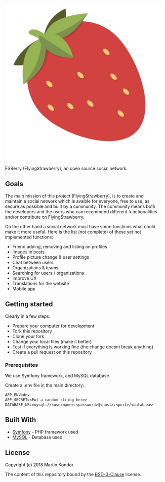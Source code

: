 ![Logo](https://github.com/MartinKondor/fsberry/blob/master/public/images/strawberry-logo.png)

FSBerry (FlyingStrawberry), an open source social network.

## Goals

The main mission of this project (FlyingStrawberry), is to create and maintain a social network which is avaible for everyone, free to use, as secure as possible and built by a cummunity. The community means both the developers and the users who can recommend different functionalities and/or contribute on FlyingStrawberry. 

On the other hand a social network must have some functions what could make it more useful. Here is the list (not complete) of these yet not implemented functions:

* Friend adding, removing and listing on profiles
* Images in posts
* Profile picture change & user settings
* Chat between users
* Organizations & teams
* Searching for users / organizations
* Improve UX
* Translations for the website
* Mobile app

## Getting started

Clearly in a few steps:

* Prepare your computer for development
* Fork this repository
* Clone your fork
* Change your local files (make it better)
* Test if everything is working fine (the change doesnt break anything)
* Create a pull request on this repository

### Prerequisites

We use Symfony framework, and MySQL database.

Create a .env file in the main directory:

```
APP_ENV=dev
APP_SECRET=<Put a random string here>
DATABASE_URL=mysql://<username>:<password>@<host>:<port>/<database>
```

## Built With

* [Symfony](https://symfony.com/) - PHP framework used
* [MySQL](https://www.mysql.com/) - Database used

## License

Copyright (c) 2018 Martin Kondor.

The content of this repository bound by the [BSD-3-Clause](./LICENSE) license.


